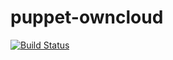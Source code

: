 puppet-owncloud
===============

[![Build Status](https://travis-ci.org/haw-hh-ai-lab/puppet-owncloud.svg?branch=collab_editor)](https://travis-ci.org/haw-hh-ai-lab/puppet-owncloud)
